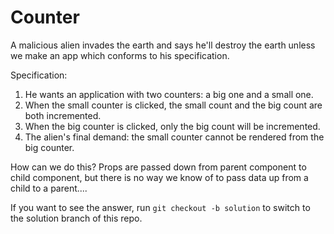 # Counter

A malicious alien invades the earth and says he'll destroy the earth unless we make an app which conforms to his specification.

Specification:

1. He wants an application with two counters: a big one and a small one.
2. When the small counter is clicked, the small count and the big count are both incremented.
3. When the big counter is clicked, only the big count will be incremented.
4. The alien's final demand: the small counter cannot be rendered from the big counter.

How can we do this? Props are passed down from parent component to child component, but there is no way we know of to pass data up from a child to a parent....

If you want to see the answer, run `git checkout -b solution` to switch to the solution branch of this repo.
